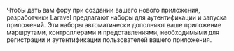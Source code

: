 Чтобы дать вам фору при создании вашего нового приложения, 
разработчики Laravel предлагают наборы для аутентификации и запуска приложений. 
Эти наборы автоматически дополняют ваше приложение маршрутами, контроллерами и представлениями, 
необходимыми для регистрации и аутентификации пользователей вашего приложения.